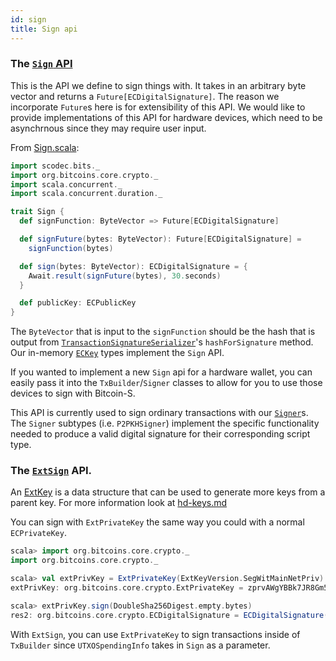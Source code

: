 ```yaml
---
id: sign
title: Sign api
---
```


### The [`Sign` API](org/bitcoins/core/crypto/Sign.scala)

This is the API we define to sign things with. It takes in an arbitrary byte vector and returns a `Future[ECDigitalSignature]`. The reason we incorporate `Future`s here is for extensibility of this API. We would like to provide implementations of this API for hardware devices, which need to be asynchrnous since they may require user input.

From [Sign.scala](../../core/src/main/scala/org/bitcoins/core/crypto/Sign.scala):

```scala mdoc
import scodec.bits._
import org.bitcoins.core.crypto._
import scala.concurrent._
import scala.concurrent.duration._

trait Sign {
  def signFunction: ByteVector => Future[ECDigitalSignature]

  def signFuture(bytes: ByteVector): Future[ECDigitalSignature] =
    signFunction(bytes)

  def sign(bytes: ByteVector): ECDigitalSignature = {
    Await.result(signFuture(bytes), 30.seconds)
  }

  def publicKey: ECPublicKey
}

```

The `ByteVector` that is input to the `signFunction` should be the hash that is output from [`TransactionSignatureSerializer`](/api/org/bitcoins/core/crypto/TransactionSignatureSerializer)'s `hashForSignature` method. Our in-memory [`ECKey`](/api/org/bitcoins/core/crypto/ECKey) types implement the `Sign` API.

If you wanted to implement a new `Sign` api for a hardware wallet, you can easily pass it into the `TxBuilder`/`Signer` classes to allow for you to use those devices to sign with Bitcoin-S.

This API is currently used to sign ordinary transactions with our [`Signer`](/api/org/bitcoins/core/wallet/signer/Signer)s. The `Signer` subtypes (i.e. `P2PKHSigner`) implement the specific functionality needed to produce a valid digital signature for their corresponding script type.


### The [`ExtSign`](../../core/src/main/scala/org/bitcoins/core/crypto/Sign.scala) API.

An [ExtKey](org/bitcoins/core/crypto/ExtKey.scala) is a data structure that can be used to generate more keys from a parent key. For more information look at [hd-keys.md](hd-keys.md)

You can sign with `ExtPrivateKey` the same way you could with a normal `ECPrivateKey`.

```scala mdoc
scala> import org.bitcoins.core.crypto._
import org.bitcoins.core.crypto._

scala> val extPrivKey = ExtPrivateKey(ExtKeyVersion.SegWitMainNetPriv)
extPrivKey: org.bitcoins.core.crypto.ExtPrivateKey = zprvAWgYBBk7JR8Gm5KU7FQ6uiwgBXDSizdmcQnS68WW2quoFrZoCQpJV5jCXniZzuetnPafRUeJmZ6KbZFnWtchgYzEGv47c54Ss2AN8RpYv4C

scala> extPrivKey.sign(DoubleSha256Digest.empty.bytes)
res2: org.bitcoins.core.crypto.ECDigitalSignature = ECDigitalSignature(3045022100f4bf38ef54a51dd110eadefe84ccffa4aabe3ccde387be09e20418f39a1ad29502202f6b3c7dd4aa83ce03014bce970ce7a1ebb2469f0cd4a820c1baa598ef3d106c)

```

With `ExtSign`, you can use `ExtPrivateKey` to sign transactions inside of `TxBuilder` since `UTXOSpendingInfo` takes in `Sign` as a parameter.